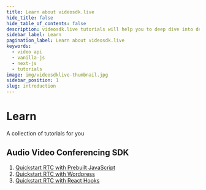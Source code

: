 ```yaml
---
title: Learn about videosdk.live
hide_title: false
hide_table_of_contents: false
description: videosdk.live tutorials will help you to deep dive into details of all the SDK and API. We tried to include example of all the possible programming langaguges.
sidebar_label: Learn
pagination_label: Learn about videosdk.live
keywords:
  - video api
  - vanilla-js
  - next-js
  - tutorials
image: img/videosdklive-thumbnail.jpg
sidebar_position: 1
slug: introduction
---
```


# Learn

A collection of tutorials for you

## Audio Video Conferencing SDK

1. [Quickstart RTC with Prebuilt JavaScript](/docs/tutorials/realtime-communication/prebuilt-sdk/quickstart-prebuilt-js)
2. [Quickstart RTC with Wordpress](/docs/tutorials/realtime-communication/prebuilt-sdk/quickstart-prebuilt-wordpress)
3. [Quickstart RTC with React Hooks](/docs/tutorials/video-calling-api/react-js/quickstart-react-hooks)

<!-- ## Live Streaming REST API

1. [Quickstart Live Streaming with REST API](/docs/tutorials/live-streaming/api/quickstart-rest-api)

## Video On Demand REST API

1. [Quickstart Video On Demand with REST API](/docs/tutorials/video-on-demand/api/quickstart-rest-api) -->
